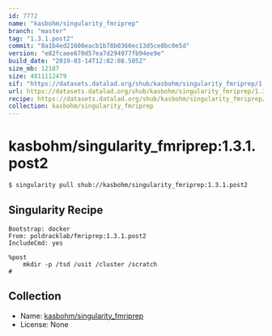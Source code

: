 ```yaml
---
id: 7772
name: "kasbohm/singularity_fmriprep"
branch: "master"
tag: "1.3.1.post2"
commit: "8a1b4ed21608eacb1b78b0360ec13d5ce8bc0e5d"
version: "e82fcaee670d57ea7d294977fb94ee9e"
build_date: "2019-03-14T12:02:08.505Z"
size_mb: 12187
size: 4811112479
sif: "https://datasets.datalad.org/shub/kasbohm/singularity_fmriprep/1.3.1.post2/2019-03-14-8a1b4ed2-e82fcaee/e82fcaee670d57ea7d294977fb94ee9e.simg"
url: https://datasets.datalad.org/shub/kasbohm/singularity_fmriprep/1.3.1.post2/2019-03-14-8a1b4ed2-e82fcaee/
recipe: https://datasets.datalad.org/shub/kasbohm/singularity_fmriprep/1.3.1.post2/2019-03-14-8a1b4ed2-e82fcaee/Singularity
collection: kasbohm/singularity_fmriprep
---
```


# kasbohm/singularity_fmriprep:1.3.1.post2

```bash
$ singularity pull shub://kasbohm/singularity_fmriprep:1.3.1.post2
```

## Singularity Recipe

```singularity
Bootstrap: docker
From: poldracklab/fmriprep:1.3.1.post2
IncludeCmd: yes

%post
    mkdir -p /tsd /usit /cluster /scratch
#
```

## Collection

 - Name: [kasbohm/singularity_fmriprep](https://github.com/kasbohm/singularity_fmriprep)
 - License: None

